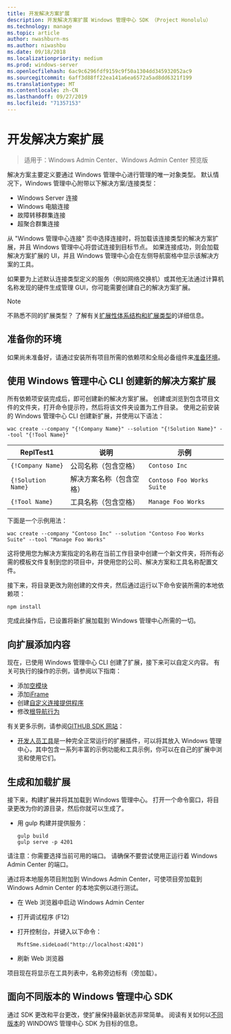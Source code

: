 ```yaml
---
title: 开发解决方案扩展
description: 开发解决方案扩展 Windows 管理中心 SDK （Project Honolulu）
ms.technology: manage
ms.topic: article
author: nwashburn-ms
ms.author: niwashbu
ms.date: 09/18/2018
ms.localizationpriority: medium
ms.prod: windows-server
ms.openlocfilehash: 6ac9c6296fdf9159c9f50a1304dd345932052ac9
ms.sourcegitcommit: 6aff3d88ff22ea141a6ea6572a5ad8dd6321f199
ms.translationtype: MT
ms.contentlocale: zh-CN
ms.lasthandoff: 09/27/2019
ms.locfileid: "71357153"
---
```

# <a name="develop-a-solution-extension"></a>开发解决方案扩展

>适用于：Windows Admin Center、Windows Admin Center 预览版

解决方案主要定义要通过 Windows 管理中心进行管理的唯一对象类型。  默认情况下，Windows 管理中心附带以下解决方案/连接类型：

* Windows Server 连接
* Windows 电脑连接
* 故障转移群集连接
* 超聚合群集连接

从 "Windows 管理中心连接" 页中选择连接时，将加载该连接类型的解决方案扩展，并且 Windows 管理中心将尝试连接到目标节点。 如果连接成功，则会加载解决方案扩展的 UI，并且 Windows 管理中心会在左侧导航窗格中显示该解决方案的工具。

如果要为上述默认连接类型定义的服务（例如网络交换机）或其他无法通过计算机名称发现的硬件生成管理 GUI，你可能需要创建自己的解决方案扩展。

> [!NOTE]
> 不熟悉不同的扩展类型？ 了解有关[扩展性体系结构和扩展类型](understand-extensions.md)的详细信息。

## <a name="prepare-your-environment"></a>准备你的环境

如果尚未准备好，请通过安装所有项目所需的依赖项和全局必备组件来[准备环境](prepare-development-environment.md)。

## <a name="create-a-new-solution-extension-with-the-windows-admin-center-cli"></a>使用 Windows 管理中心 CLI 创建新的解决方案扩展 ##

所有依赖项安装完成后，即可创建新的解决方案扩展。  创建或浏览到包含项目文件的文件夹，打开命令提示符，然后将该文件夹设置为工作目录。  使用之前安装的 Windows 管理中心 CLI 创建新扩展，并使用以下语法：

```
wac create --company "{!Company Name}" --solution "{!Solution Name}" --tool "{!Tool Name}"
```

| ReplTest1 | 说明 | 示例 |
| ----- | ----------- | ------- |
| ```{!Company Name}``` | 公司名称（包含空格） | ```Contoso Inc``` |
| ```{!Solution Name}``` | 解决方案名称（包含空格） | ```Contoso Foo Works Suite``` |
| ```{!Tool Name}``` | 工具名称（包含空格） | ```Manage Foo Works``` |

下面是一个示例用法：

```
wac create --company "Contoso Inc" --solution "Contoso Foo Works Suite" --tool "Manage Foo Works"
```

这将使用您为解决方案指定的名称在当前工作目录中创建一个新文件夹，将所有必需的模板文件复制到您的项目中，并使用您的公司、解决方案和工具名称配置文件。  

接下来，将目录更改为刚创建的文件夹，然后通过运行以下命令安装所需的本地依赖项：

```
npm install
```

完成此操作后，已设置将新扩展加载到 Windows 管理中心所需的一切。 

## <a name="add-content-to-your-extension"></a>向扩展添加内容

现在，已使用 Windows 管理中心 CLI 创建了扩展，接下来可以自定义内容。  有关可执行的操作的示例，请参阅以下指南：

- 添加[空模块](guides/add-module.md)
- 添加[iFrame](guides/add-iframe.md)
- 创建[自定义连接提供程序](guides/create-connection-provider.md)
- 修改[根导航行为](guides/modify-root-navigation.md)
 
有关更多示例，请参阅[GITHUB SDK 网站](https://aka.ms/wacsdk)：
-  [开发人员工具](https://github.com/Microsoft/windows-admin-center-sdk/tree/master/windows-admin-center-developer-tools)是一种完全正常运行的扩展插件，可以将其放入 Windows 管理中心，其中包含一系列丰富的示例功能和工具示例，你可以在自己的扩展中浏览和使用它们。

## <a name="build-and-side-load-your-extension"></a>生成和加载扩展

接下来，构建扩展并将其加载到 Windows 管理中心。  打开一个命令窗口，将目录更改为你的源目录，然后你就可以生成了。

* 用 gulp 构建并提供服务：

    ```
    gulp build
    gulp serve -p 4201
    ```

请注意：你需要选择当前可用的端口。 请确保不要尝试使用正运行着 Windows Admin Center 的端口。

通过将本地服务项目附加到 Windows Admin Center，可使项目旁加载到 Windows Admin Center 的本地实例以进行测试。

* 在 Web 浏览器中启动 Windows Admin Center
* 打开调试程序 (F12)
* 打开控制台，并键入以下命令：

    ```
    MsftSme.sideLoad("http://localhost:4201")
    ```

*   刷新 Web 浏览器

项目现在将显示在工具列表中，名称旁边标有（旁加载）。

## <a name="target-a-different-version-of-the-windows-admin-center-sdk"></a>面向不同版本的 Windows 管理中心 SDK

通过 SDK 更改和平台更改，使扩展保持最新状态非常简单。  阅读有关如何以[不同版本](target-sdk-version.md)的 WINDOWS 管理中心 SDK 为目标的信息。